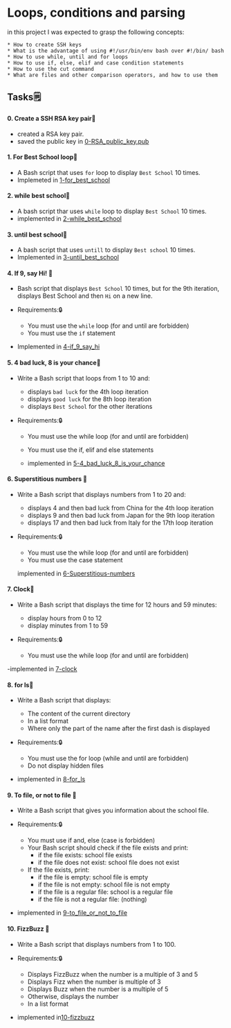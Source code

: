 # Loops, conditions and parsing
  in this project I was expected to grasp the following concepts:

    * How to create SSH keys
    * What is the advantage of using #!/usr/bin/env bash over #!/bin/ bash
    * How to use while, until and for loops
    * How to use if, else, elif and case condition statements
    * How to use the cut command
    * What are files and other comparison operators, and how to use them

## Tasks🗒️
#### 0. Create a SSH RSA key pair🚀
- created a RSA key pair.
- saved the public key in [0-RSA_public_key.pub](./0-RSA_public_key.pub)

#### 1. For Best School loop🚀
- A Bash script that uses `for` loop to display `Best School` 10 times.
- Implemeted in [1-for_best_school](./1-for_best_school)

#### 2. while best school🚀
- A bash script thar uses `while` loop to display `Best School` 10 times.
- implemented in [2-while_best_school](./2-while_best_school)

#### 3. until best school🚀
- A bash script that uses `untill` to display `Best school` 10 times.
- Implemented in [3-until_best_school](./3-until_best_school)

#### 4. If 9, say Hi! 🚀
- Bash script that displays `Best School` 10 times, but for the 9th iteration, 
  displays Best School and then `Hi` on a new line.

- Requirements:🔒 
  - You must use the `while` loop (for and until are forbidden)
  - You must use the `if` statement

- Implemented in [4-if_9_say_hi](./4-if_9_say_hi)

#### 5. 4 bad luck, 8 is your chance🚀
- Write a Bash script that loops from 1 to 10 and:
  - displays `bad luck` for the 4th loop iteration
  - displays `good luck` for the 8th loop iteration
  - displays `Best School` for the other iterations

- Requirements:🔒 
  - You must use the while loop (for and until are forbidden)
  - You must use the if, elif and else statements

  - implemented in [5-4_bad_luck_8_is_your_chance](./5-4_bad_luck_8_is_your_chance)

#### 6. Superstitious numbers 🚀
- Write a Bash script that displays numbers from 1 to 20 and:
  - displays 4 and then bad luck from China for the 4th loop iteration
  - displays 9 and then bad luck from Japan for the 9th loop iteration
  - displays 17 and then bad luck from Italy for the 17th loop iteration

- Requirements:🔒
  - You must use the while loop (for and until are forbidden)
  - You must use the case statement

  implemented in [6-Superstitious-numbers](./6-superstitious_numbers)

#### 7. Clock🚀
- Write a Bash script that displays the time for 12 hours and 59 minutes:
  - display hours from 0 to 12
  - display minutes from 1 to 59

- Requirements:🔒
  - You must use the while loop (for and until are forbidden)

-implemented in [7-clock](./7-clock)

#### 8. for ls🚀
- Write a Bash script that displays:
  - The content of the current directory
  - In a list format
  - Where only the part of the name after the first dash is displayed

- Requirements:🔒
  - You must use the for loop (while and until are forbidden)
  - Do not display hidden files

- implemented in [8-for_ls](./8-for_ls)

 #### 9. To file, or not to file 🚀
- Write a Bash script that gives you information about the school file.

- Requirements:🔒
    - You must use if and, else (case is forbidden)
    - Your Bash script should check if the file exists and print:
        - if the file exists: school file exists
        - if the file does not exist: school file does not exist
    - If the file exists, print:
        - if the file is empty: school file is empty
        - if the file is not empty: school file is not empty
        - if the file is a regular file: school is a regular file
        - if the file is not a regular file: (nothing)

- implemented in [9-to_file_or_not_to_file](./9-to_file_or_not_to_file)

#### 10. FizzBuzz 🚀
- Write a Bash script that displays numbers from 1 to 100.

- Requirements:🔒
    - Displays FizzBuzz when the number is a multiple of 3 and 5
    - Displays Fizz when the number is multiple of 3
    - Displays Buzz when the number is a multiple of 5
    - Otherwise, displays the number
    - In a list format

- implemented in[10-fizzbuzz](./10-fizzbuzz)